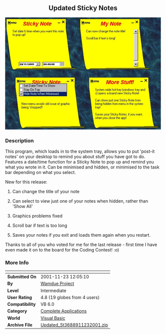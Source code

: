 ﻿<div align="center">

## Updated Sticky Notes

<img src="PIC200111221150118004.jpg">
</div>

### Description

This program, which loads in to the system tray, allows you to put 'post-it notes' on your desktop to remind you about stuff you have got to do. Features a date/time function for a Sticky Note to pop up and remind you what you wrote in it. Can be minimised and hidden, or minimised to the task bar depending on what you select.

New for this release:

1. Can change the title of your note

2. Can select to view just one of your notes when hidden, rather than 'Show All'

3. Graphics problems fixed

4. Scroll bar if text is too long

5. Saves your notes if you exit and loads them again when you restart.

Thanks to all of you who voted for me for the last release - first time I have even made it on to the board for the Coding Contest! :o)
 
### More Info
 


<span>             |<span>
---                |---
**Submitted On**   |2001-11-23 12:05:10
**By**             |[Wamdue Project](https://github.com/Planet-Source-Code/PSCIndex/blob/master/ByAuthor/wamdue-project.md)
**Level**          |Intermediate
**User Rating**    |4.8 (19 globes from 4 users)
**Compatibility**  |VB 6\.0
**Category**       |[Complete Applications](https://github.com/Planet-Source-Code/PSCIndex/blob/master/ByCategory/complete-applications__1-27.md)
**World**          |[Visual Basic](https://github.com/Planet-Source-Code/PSCIndex/blob/master/ByWorld/visual-basic.md)
**Archive File**   |[Updated\_St3688911232001\.zip](https://github.com/Planet-Source-Code/wamdue-project-updated-sticky-notes__1-29097/archive/master.zip)








